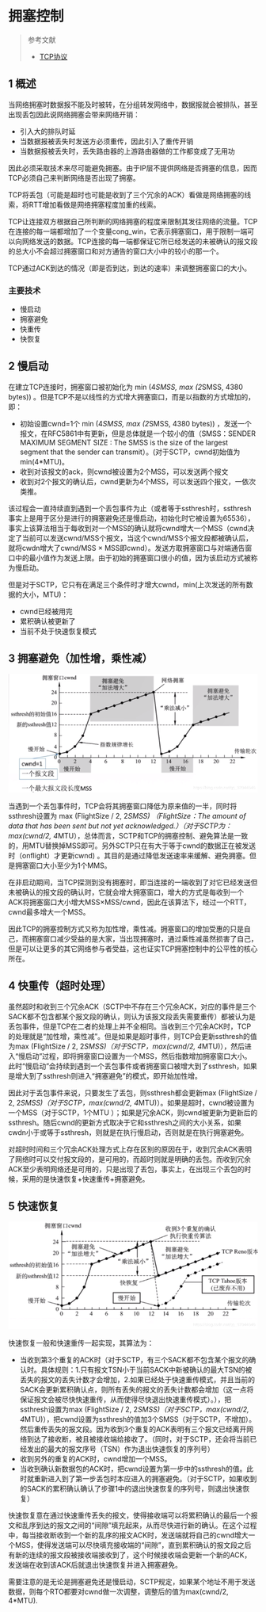 
# 拥塞控制
> 参考文献
> * [TCP协议](https://blog.csdn.net/qq_37044545/article/details/89325768)
## 1 概述
当网络拥塞时数据报不能及时被转，在分组转发网络中，数据报就会被排队，甚至出现丢包因此说网络拥塞会带来网络开销：
* 引入大的排队时延
* 当数据报被丢失时发送方必须重传，因此引入了重传开销
* 当数据报被丢失时，丢失路由器的上游路由器做的工作都变成了无用功


因此必须采取技术来尽可能避免拥塞。由于IP层不提供网络是否拥塞的信息，因而TCP必须自己来判断网络是否出现了拥塞。

TCP将丢包（可能是超时也可能是收到了三个冗余的ACK）看做是网络拥塞的线索，将RTT增加看做是网络拥塞程度加重的线索。

TCP让连接双方根据自己所判断的网络拥塞的程度来限制其发往网络的流量。TCP在连接的每一端都增加了一个变量cong_win，它表示拥塞窗口，用于限制一端可以向网络发送的数据。TCP连接的每一端都保证它所已经发送的未被确认的报文段的总大小不会超过拥塞窗口和对方通告的窗口大小中的较小的那一个。

TCP通过ACK到达的情况（即是否到达，到达的速率）来调整拥塞窗口的大小。

### 主要技术

* 慢启动
* 拥塞避免
* 快重传
* 快恢复

## 2 慢启动
在建立TCP连接时，拥塞窗口被初始化为 min (4*SMSS, max (2*SMSS, 4380 bytes)) 。但是TCP不是以线性的方式增大拥塞窗口，而是以指数的方式增加的，即：
* 初始设置cwnd=1个 min (4*SMSS, max (2*SMSS, 4380 bytes)) ，发送一个报文，在RFC5861中有更新，但是总体就是一个较小的值（SMSS：SENDER MAXIMUM SEGMENT SIZE : The SMSS is the size of the largest segment that the sender can transmit）。(对于SCTP，cwnd初始值为min(4*MTU)。
* 收到对该报文的ack，则cwnd被设置为2个MSS，可以发送两个报文
* 收到对2个报文的确认后，cwnd更新为4个MSS，可以发送四个报文，一依次类推。


该过程会一直持续直到遇到一个丢包事件为止（或者等于ssthresh时，ssthresh事实上是用于区分是进行的拥塞避免还是慢启动，初始化时它被设置为65536），事实上该算法相当于每收到对一个MSS的确认就将cwnd增大一个MSS（cwnd决定了当前可以发送cwnd/MSS个报文，当这个cwnd/MSS个报文段都被确认后，就将cwdn增大了cwnd/MSS × MSS即cwnd）。发送方取拥塞窗口与对端通告窗口中的最小值作为发送上限。由于初始的拥塞窗口很小的值，因为该启动方式被称为慢启动。

但是对于SCTP，它只有在满足三个条件时才增大cwnd，min(上次发送的所有数据的大小，MTU)：
* cwnd已经被用完
* 累积确认被更新了
* 当前不处于快速恢复模式

## 3 拥塞避免（加性增，乘性减）

![](image/TCP拥塞控制.png)

当遇到一个丢包事件时，TCP会将其拥塞窗口降低为原来值的一半，同时将ssthresh设置为 max (FlightSize / 2, 2*SMSS) （FlightSize：The amount of data that has been sent but not yet acknowledged.）（对于SCTP为：max(cwnd/2, 4*MTU），总体而言，SCTP和TCP的拥塞控制、避免算法是一致的，用MTU替换掉MSS即可。另外SCTP只在有大于等于cwnd的数据正在被发送时（onflight）才更新cwnd) 。其目的是通过降低发送速率来缓解、避免拥塞。但是拥塞窗口大小至少为1个MMS。


在非启动期间，当TCP探测到没有拥塞时，即当连接的一端收到了对它已经发送但未被确认的报文段的确认时，它就会增大拥塞窗口，增大的方式是每收到一个ACK将拥塞窗口大小增大MSS×MSS/cwnd，因此在该算法下，经过一个RTT，cwnd最多增大一个MSS。


因此TCP的拥塞控制方式又称为加性增，乘性减。拥塞窗口的增加受惠的只是自己，而拥塞窗口减少受益的是大家，当出现拥塞时，通过乘性减虽然损害了自己，但是可以让更多的其它网络参与者受益，这也证实TCP拥塞控制中的公平性的核心所在。

## 4 快重传（超时处理）

虽然超时和收到三个冗余ACK（SCTP中不存在三个冗余ACK，对应的事件是三个SACK都不包含都某个报文段的确认，则认为该报文段丢失需要重传）都被认为是丢包事件，但是TCP在二者的处理上并不全相同。当收到三个冗余ACK时，TCP的处理就是“加性增，乘性减”。但是如果是超时事件，则TCP会更新ssthresh的值为max (FlightSize / 2, 2*SMSS)（对于SCTP，max(cwnd/2, 4*MTU)），然后进入“慢启动”过程，即将拥塞窗口设置为一个MSS，然后指数增加拥塞窗口大小。此时“慢启动”会持续到遇到一个丢包事件或者拥塞窗口被增大到了ssthresh，如果是增大到了ssthresh则进入“拥塞避免”的模式，即开始加性增。

因此对于丢包事件来说，只要发生了丢包，则ssthresh都会更新max (FlightSize / 2, 2*SMSS)（对于SCTP，max(cwnd/2, 4*MTU)）。如果是超时，cwnd被设置为一个MSS（对于SCTP，1个MTU ）；如果是冗余ACK，则cwnd被更新为更新后的ssthresh。随后cwnd的更新方式取决于它和ssthresh之间的大小关系，如果cwdn小于或等于ssthresh，则就是在执行慢启动，否则就是在执行拥塞避免。

对超时时间和三个冗余ACK处理方式上存在区别的原因在于，收到冗余ACK表明了网络时可以交付报文段的，是可用的，而超时则就是明确的丢包。而收到冗余ACK至少表明网络还是可用的，只是出现了丢包，事实上，在出现三个丢包的时候，采用的是快速恢复+快速重传+拥塞避免。

## 5 快速恢复

![](image/TCP拥塞控制-快速恢复.png)

快速恢复一般和快速重传一起实现，其算法为：
* 当收到第3个重复的ACK时（对于SCTP，有三个SACK都不包含某个报文的确认时。具体规则：1.只有报文TSN小于当前SACK中新被确认的最大TSN的被丢失的报文的丢失计数才会增加，2.如果已经处于快速重传模式，并且当前的SACK会更新累积确认点，则所有丢失的报文的丢失计数都会增加（这一点将保证报文会被尽快快速重传，从而使得尽快退出快速重传模式）。），把ssthresh设置为max (FlightSize / 2, 2*SMSS)（对于SCTP，max(cwnd/2, 4*MTU)），把cwnd设置为ssthresh的值加3个SMSS（对于SCTP，不增加）。然后重传丢失的报文段。因为收到3个重复的ACK表明有三个报文已经离开网络到达了接收断，被且被接收端给接收了。（同时，对于SCTP，还会将当前已经发出的最大的报文序号（TSN）作为退出快速恢复的序列号）
* 收到另外的重复的ACK时，cwnd增加一个MSS。
* 当收到确认新数据包的ACK时，把cwnd设置为第一步中的ssthresh的值。此时就重新进入到了第一步丢包时本应进入的拥塞避免。（对于SCTP，如果收到的SACK的累积确认确认了步骤1中的退出快速恢复的序列号，则退出快速恢复）


快速恢复意在通过快速重传丢失的报文，使得接收端可以将累积确认的最后一个报文和乱序到达的报文之间的“间隙”填充起来，从而尽快进行新的确认。在这个过程中，每当接收断收到一个新的乱序的报文ACK时，发送端就将自己的cwnd增大一个MSS，使得发送端可以尽快填充接收端的“间隙”，直到累积确认的报文段之后有新的连续的报文段被接收端接收到了，这个时候接收端会更新一个新的ACK，发送端在收到该ACK后就退出快速恢复并进入拥塞避免。

需要注意的是无论是拥塞避免还是慢启动，SCTP规定，如果某个地址不用于发送数据，则每个RTO都要对cwnd做一次调整，调整后的值为max(cwnd/2, 4*MTU).